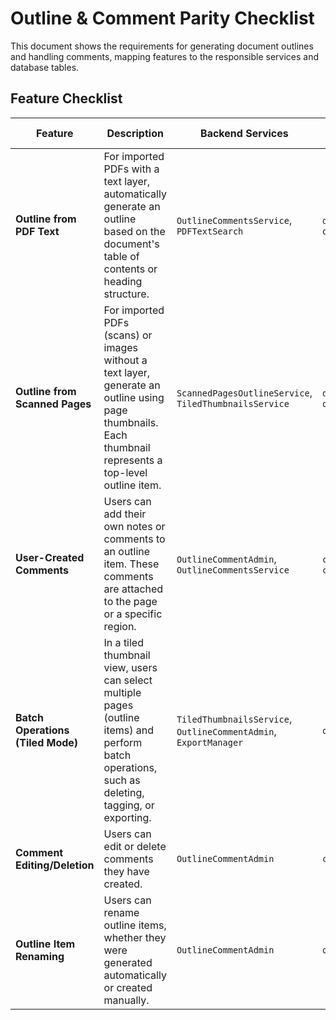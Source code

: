 # Outline & Comment Parity Checklist

This document shows the requirements for generating document outlines and handling comments, mapping features to the responsible services and database tables.

## Feature Checklist

| Feature | Description | Backend Services | Database Tables | UI Review |
| --- | --- | --- | --- | :---: |
| **Outline from PDF Text** | For imported PDFs with a text layer, automatically generate an outline based on the document's table of contents or heading structure. | `OutlineCommentsService`, `PDFTextSearch` | `document_outlines`, `outline_items` | ☐ |
| **Outline from Scanned Pages** | For imported PDFs (scans) or images without a text layer, generate an outline using page thumbnails. Each thumbnail represents a top-level outline item. | `ScannedPagesOutlineService`, `TiledThumbnailsService` | `document_outlines`, `outline_items` | ☐ |
| **User-Created Comments** | Users can add their own notes or comments to an outline item. These comments are attached to the page or a specific region. | `OutlineCommentAdmin`, `OutlineCommentsService` | `comments`, `comment_attachments` | ☐ |
| **Batch Operations (Tiled Mode)** | In a tiled thumbnail view, users can select multiple pages (outline items) and perform batch operations, such as deleting, tagging, or exporting. | `TiledThumbnailsService`, `OutlineCommentAdmin`, `ExportManager` | `outline_items`, `tags` | ☐ |
| **Comment Editing/Deletion** | Users can edit or delete comments they have created. | `OutlineCommentAdmin` | `comments` | ☐ |
| **Outline Item Renaming** | Users can rename outline items, whether they were generated automatically or created manually. | `OutlineCommentAdmin` | `outline_items` | ☐ |
